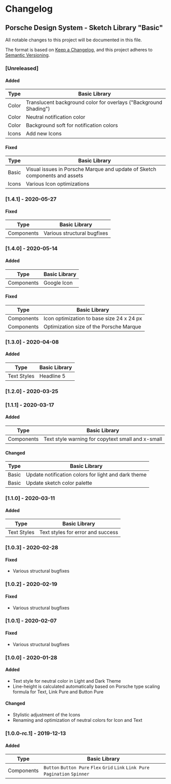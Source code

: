# Changelog

## Porsche Design System -  Sketch Library "Basic"
All notable changes to this project will be documented in this file.

The format is based on [Keep a Changelog](https://keepachangelog.com/en/1.0.0/),
and this project adheres to [Semantic Versioning](https://semver.org/spec/v2.0.0.html).

### [Unreleased]

#### Added

Type | Basic Library |
|---|---|
Color |  Translucent background color for overlays ("Background Shading") |
Color | Neutral notification color |
Color | Background soft for notification colors |
Icons | Add new Icons | 

#### Fixed

Type | Basic Library |
|---|---|
Basic |  Visual issues in Porsche Marque and update of Sketch components and assets  |
Icons | Various Icon optimizations |

### [1.4.1] - 2020-05-27

#### Fixed

Type | Basic Library |
|---|---|
Components | Various structural bugfixes |

### [1.4.0] - 2020-05-14

#### Added

Type | Basic Library |
|---|---|
Components | Google Icon |

#### Fixed

Type | Basic Library |
|---|---|
Components | Icon optimization to base size 24 x 24 px |
Components | Optimization size of the Porsche Marque |

### [1.3.0] - 2020-04-08

#### Added

Type | Basic Library |
|---|---|
Text Styles | Headline 5 |

### [1.2.0] - 2020-03-25

### [1.1.1] - 2020-03-17

#### Added
    
Type | Basic Library |
|---|---|
Components | Text style warning for copytext small and x-small |

#### Changed

Type | Basic Library |
|---|---|
Basic | Update notification colors for light and dark theme |
Basic | Update sketch color palette |

### [1.1.0] - 2020-03-11

#### Added

Type | Basic Library |
|---|---|
Text Styles | Text styles for error and success |

### [1.0.3] - 2020-02-28

#### Fixed
- Various structural bugfixes 

### [1.0.2] - 2020-02-19

#### Fixed
- Various structural bugfixes 

### [1.0.1] - 2020-02-07

#### Fixed
- Various structural bugfixes 

### [1.0.0] - 2020-01-28

#### Added
- Text style for neutral color in Light and Dark Theme
- Line-height is calculated automatically based on Porsche type scaling formula for Text, Link Pure and Button Pure

#### Changed
- Stylistic adjustment of the Icons
- Renaming and optimization of neutral colors for Icon and Text

### [1.0.0-rc.1] - 2019-12-13

#### Added

Type | Basic Library |
|---|---|
Components | `Button` `Button Pure` `Flex` `Grid` `Link` `Link Pure` `Pagination` `Spinner` |
